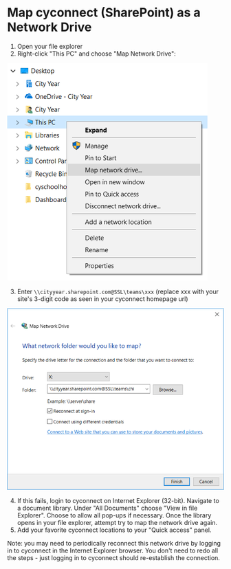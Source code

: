 # Map cyconnect (SharePoint) as a Network Drive

1. Open your file explorer
2. Right-click "This PC" and choose "Map Network Drive":

![caption](img/mapdrive_sidebar.PNG)

3. Enter `\\cityyear.sharepoint.com@SSL\teams\xxx` (replace xxx with your site's 3-digit code as seen in your cyconnect homepage url)

![caption](img/mapdrive_window.PNG)

4. If this fails, login to cyconnect on Internet Explorer (32-bit). Navigate to a document library. Under "All Documents" choose "View in file Explorer". Choose to allow all pop-ups if necessary. Once the library opens in your file explorer, attempt try to map the network drive again.
5. Add your favorite cyconnect locations to your "Quick access" panel.

Note: you may need to periodically reconnect this network drive by logging in to cyconnect in the Internet Explorer browser. You don't need to redo all the steps - just logging in to cyconnect should re-establish the connection.
